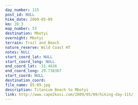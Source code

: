 ```yaml
---
day_number: 115
post_id: NULL
hike_date: 2009-05-09
km: 20.3
map_number: 53
destination: Mbotyi
overnight: Mbotyi
terrain: Trail and Beach
nature_reserve: Wild Coast HT
notes: NULL
start_coord_lat: NULL
start_coord_long: NULL
end_coord_lat: -31.4636
end_coord_long: 29.738367
start_coord: NULL
destination_coord: 
file_name: 05-09.jpg
description: Titanium Beach to Mbotyi
link: http://www.cape2kosi.com/2009/05/09/hiking-day-115/
---
```

